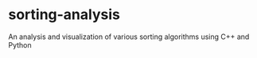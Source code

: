 # sorting-analysis
An analysis and visualization of various sorting algorithms using C++ and Python
